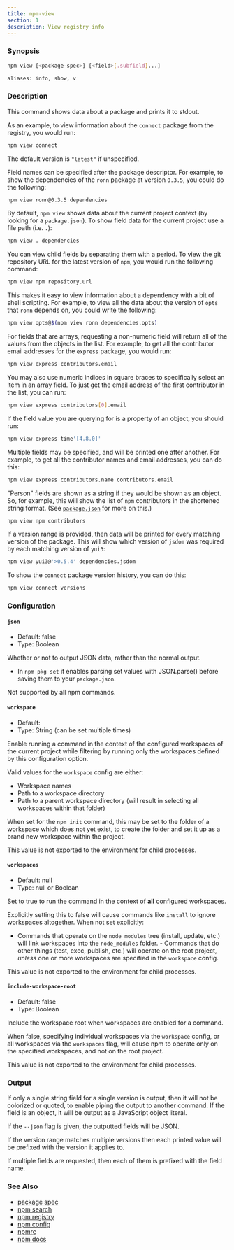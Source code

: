 ```yaml
---
title: npm-view
section: 1
description: View registry info
---
```


### Synopsis

```bash
npm view [<package-spec>] [<field>[.subfield]...]

aliases: info, show, v
```

### Description

This command shows data about a package and prints it to stdout.

As an example, to view information about the `connect` package from the registry, you would run:

```bash
npm view connect
```

The default version is `"latest"` if unspecified.

Field names can be specified after the package descriptor.
For example, to show the dependencies of the `ronn` package at version
`0.3.5`, you could do the following:

```bash
npm view ronn@0.3.5 dependencies
```

By default, `npm view` shows data about the current project context (by looking for a `package.json`).
To show field data for the current project use a file path (i.e.
`.`):

```bash
npm view . dependencies
```

You can view child fields by separating them with a period.
To view the git repository URL for the latest version of `npm`, you would run the following command:

```bash
npm view npm repository.url
```

This makes it easy to view information about a dependency with a bit of shell scripting.
For example, to view all the data about the version of `opts` that `ronn` depends on, you could write the following:

```bash
npm view opts@$(npm view ronn dependencies.opts)
```

For fields that are arrays, requesting a non-numeric field will return all of the values from the objects in the list.
For example, to get all the contributor email addresses for the `express` package, you would run:

```bash
npm view express contributors.email
```

You may also use numeric indices in square braces to specifically select an item in an array field.
To just get the email address of the first contributor in the list, you can run:

```bash
npm view express contributors[0].email
```

If the field value you are querying for is a property of an object, you should run:

```bash
npm view express time'[4.8.0]'
```

Multiple fields may be specified, and will be printed one after another.
For example, to get all the contributor names and email addresses, you can do this:

```bash
npm view express contributors.name contributors.email
```

"Person" fields are shown as a string if they would be shown as an object.
So, for example, this will show the list of `npm` contributors in the shortened string format.
 (See [`package.json`](/configuring-npm/package-json) for more on this.)

```bash
npm view npm contributors
```

If a version range is provided, then data will be printed for every matching version of the package.
This will show which version of `jsdom` was required by each matching version of `yui3`:

```bash
npm view yui3@'>0.5.4' dependencies.jsdom
```

To show the `connect` package version history, you can do this:

```bash
npm view connect versions
```

### Configuration

#### `json`

* Default: false
* Type: Boolean

Whether or not to output JSON data, rather than the normal output.

* In `npm pkg set` it enables parsing set values with JSON.parse()
  before saving them to your `package.json`.

Not supported by all npm commands.



#### `workspace`

* Default:
* Type: String (can be set multiple times)

Enable running a command in the context of the configured workspaces
of the current project while filtering by running only the workspaces
defined by this configuration option.

Valid values for the `workspace` config are either:

* Workspace names
* Path to a workspace directory
* Path to a parent workspace directory (will result in selecting all
  workspaces within that folder)

When set for the `npm init` command, this may be set to the folder of
a workspace which does not yet exist, to create the folder and set it
up as a brand new workspace within the project.

This value is not exported to the environment for child processes.

#### `workspaces`

* Default: null
* Type: null or Boolean

Set to true to run the command in the context of **all** configured
workspaces.

Explicitly setting this to false will cause commands like `install`
to ignore workspaces altogether. When not set explicitly:

- Commands that operate on the `node_modules` tree (install, update,
etc.) will link workspaces into the `node_modules` folder. - Commands
that do other things (test, exec, publish, etc.) will operate on the
root project, _unless_ one or more workspaces are specified in the
`workspace` config.

This value is not exported to the environment for child processes.

#### `include-workspace-root`

* Default: false
* Type: Boolean

Include the workspace root when workspaces are enabled for a command.

When false, specifying individual workspaces via the `workspace`
config, or all workspaces via the `workspaces` flag, will cause npm
to operate only on the specified workspaces, and not on the root
project.

This value is not exported to the environment for child processes.

### Output

If only a single string field for a single version is output, then it will not be colorized or quoted, to enable piping the output to another command.
If the field is an object, it will be output as a JavaScript object literal.

If the `--json` flag is given, the outputted fields will be JSON.

If the version range matches multiple versions then each printed value will be prefixed with the version it applies to.

If multiple fields are requested, then each of them is prefixed with the field name.

### See Also

* [package spec](/using-npm/package-spec)
* [npm search](/commands/npm-search)
* [npm registry](/using-npm/registry)
* [npm config](/commands/npm-config)
* [npmrc](/configuring-npm/npmrc)
* [npm docs](/commands/npm-docs)
